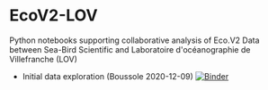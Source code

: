 # EcoV2-LOV
Python notebooks supporting collaborative analysis of Eco.V2 Data between Sea-Bird Scientific and Laboratoire d'océanographie de Villefranche (LOV)

* Initial data exploration (Boussole 2020-12-09) [![Binder](https://mybinder.org/badge_logo.svg)](https://mybinder.org/v2/gh/SBS-EREHM/EcoV2-LOV.git/main?filepath=docs%2FEcoV2LOV_Profiles1.ipynb)
